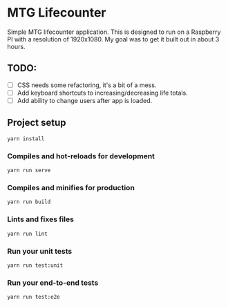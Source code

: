 # MTG Lifecounter

Simple MTG lifecounter application. This is designed to run on a Raspberry PI with a resolution of 1920x1080. My goal was to get it built out in about 3 hours.

## TODO:
- [ ] CSS needs some refactoring, it's a bit of a mess.
- [ ] Add keyboard shortcuts to increasing/decreasing life totals.
- [ ] Add ability to change users after app is loaded.

## Project setup
```
yarn install
```

### Compiles and hot-reloads for development
```
yarn run serve
```

### Compiles and minifies for production
```
yarn run build
```

### Lints and fixes files
```
yarn run lint
```

### Run your unit tests
```
yarn run test:unit
```

### Run your end-to-end tests
```
yarn run test:e2e
```
